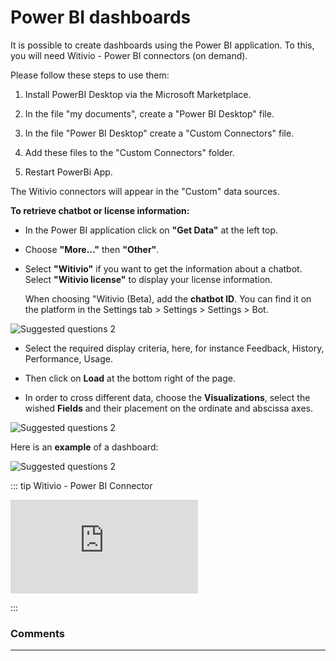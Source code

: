 # Power BI dashboards


It is possible to create dashboards using the Power BI application. To this, you
will need Witivio - Power BI connectors (on demand).

Please follow these steps to use them:

1) Install PowerBI Desktop via the Microsoft Marketplace.

2) In the file "my documents", create a "Power BI Desktop" file.

3) In the file "Power BI Desktop" create a "Custom Connectors" file.

4) Add these files to the "Custom Connectors" folder.

5)  Restart PowerBi App.

The Witivio connectors will appear in the "Custom" data sources.

**To retrieve chatbot or license information:**

-   In the Power BI application click on **"Get Data"** at the left top.

-   Choose **"More..."** then **"Other"**.

-   Select **"Witivio"** if you want to get the information about a chatbot. 
Select **"Witivio license"** to display your license information.

    When choosing "Witivio (Beta), add the **chatbot ID**. You can find it on the
    platform in the Settings tab > Settings > Settings > Bot.
    
<div class="image_center">
  <img :src="$withBase('/assets/img/en/dashboards/power1.png')" alt="Suggested questions 2">
</div>



- Select the required display criteria, here, for instance Feedback, History, Performance, Usage.

- Then click on **Load** at the bottom right of the page. 

- In order to cross different data, choose the **Visualizations**, select the wished **Fields** and their placement on the ordinate and abscissa axes.

<div class="image_center">
  <img :src="$withBase('/assets/img/en/dashboards/power2.png')" alt="Suggested questions 2">
</div>


Here is an **example** of a dashboard:

<div class="image_center">
  <img :src="$withBase('/assets/img/en/dashboards/power3.png')" alt="Suggested questions 2">
</div>


::: tip Witivio - Power BI Connector
<br style="margin: .5rem 0;" >

<iframe class="video_embed" src="https://www.youtube.com/embed/HzBxMijszjQ?list=PLRFG2FXmQTR_EV3iWJ9HL2Go95WhNq9Qb" frameborder="0" allow="accelerometer; autoplay; encrypted-media; gyroscope; picture-in-picture" allowfullscreen></iframe>
<br style="margin: .5rem 0;" >

:::


### Comments
---
<Commentaire />
